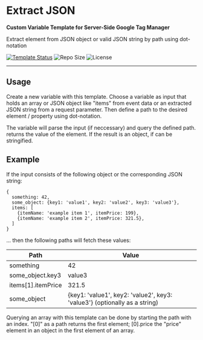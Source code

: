 # Extract JSON

**Custom Variable Template for Server-Side Google Tag Manager**

Extract element from JSON object or valid JSON string by path using dot-notation 

[![Template Status](https://img.shields.io/badge/Community%20Template%20Gallery%20Status-published-green)](https://tagmanager.google.com/gallery/#/owners/mbaersch/templates/extract-json) ![Repo Size](https://img.shields.io/github/repo-size/mbaersch/extract-json) ![License](https://img.shields.io/github/license/mbaersch/extract-json)

---

## Usage
Create a new variable with this template. Choose a variable as input that holds an array or JSON object like "items" from event data or an extracted JSON string from a request parameter. Then define a path to the desired element / property using dot-notation.

The variable will parse the input (if neccessary) and query the defined path. returns the value of the element. If the result is an object, if can be stringified. 

## Example
If the input consists of the following object or the corresponding JSON string:

```
{
  something: 42,
  some_object: {key1: 'value1', key2: 'value2', key3: 'value3'},
  items: [
    {itemName: 'example item 1', itemPrice: 199},
    {itemName: 'example item 2', itemPrice: 321.5},
  ]
}
```
... then the following paths will fetch these values:

Path | Value
------------ | -------------
something | 42
some_object.key3 | value3
items[1].itemPrice | 321.5
some_object | {key1: 'value1', key2: 'value2', key3: 'value3'} (optionally as a string) 

Querying an array with this template can be done by starting the path with an index. "[0]" as a path returns the first element; [0].price the "price" element in an object in the first element of an array.
